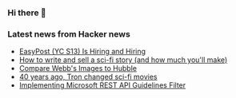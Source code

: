 ### Hi there 👋

<!--
**arashid-sh/arashid-sh** is a ✨ _special_ ✨ repository because its `README.md` (this file) appears on your GitHub profile.

Here are some ideas to get you started:

- 🔭 I’m currently working on ...
- 🌱 I’m currently learning ...
- 👯 I’m looking to collaborate on ...
- 🤔 I’m looking for help with ...
- 💬 Ask me about ...
- 📫 How to reach me: ...
- 😄 Pronouns: ...
- ⚡ Fun fact: ...
-->

### Latest news from Hacker news
<!-- BLOG-POST-LIST:START -->
- [EasyPost &lpar;YC S13&rpar; Is Hiring and Hiring](https://www.easypost.com/careers)
- [How to write and sell a sci-fi story &lpar;and how much you&#39;ll make&rpar;](https://superamit.substack.com/p/short-stories-how-much-do-you-make)
- [Compare Webb&#39;s Images to Hubble](https://johnedchristensen.github.io/WebbCompare/)
- [40 years ago, Tron changed sci-fi movies](https://www.fatherly.com/entertainment/tron-40-year-anniversary-disney)
- [Implementing Microsoft REST API Guidelines Filter](https://sergeykibish.com/blog/implementing-microsoft-rest-api-filter/)
<!-- BLOG-POST-LIST:END -->
